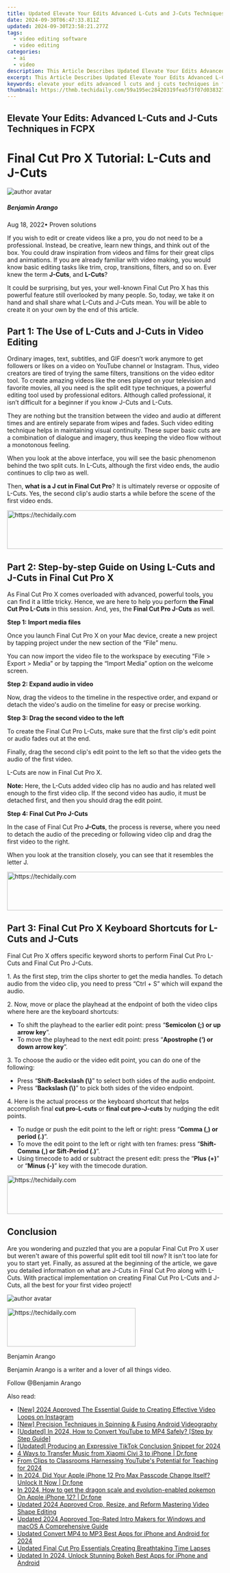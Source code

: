 ```yaml
---
title: Updated Elevate Your Edits Advanced L-Cuts and J-Cuts Techniques in FCPX
date: 2024-09-30T06:47:33.811Z
updated: 2024-09-30T23:58:21.277Z
tags: 
  - video editing software
  - video editing
categories: 
  - ai
  - video
description: This Article Describes Updated Elevate Your Edits Advanced L-Cuts and J-Cuts Techniques in FCPX
excerpt: This Article Describes Updated Elevate Your Edits Advanced L-Cuts and J-Cuts Techniques in FCPX
keywords: elevate your edits advanced l cuts and j cuts techniques in fcpx,elevate your edit 5 advanced final cut pro techniques to try now,pro editing techniques l cuts and j cuts in fcpx made easy,jump cut like a pro advanced editing techniques in fcpx,fcpx tutorial elevate your edits with l cuts and j cuts,ai animation jump cut like a pro advanced editing techniques in fcpx,elevate your visuals advanced slideshow techniques in final cut pro
thumbnail: https://thmb.techidaily.com/59a195ec28420319fea5f3f07d0383273230910a4a9660ef6c59333c64bce5cd.jpg
---
```


## Elevate Your Edits: Advanced L-Cuts and J-Cuts Techniques in FCPX

# Final Cut Pro X Tutorial: L-Cuts and J-Cuts

![author avatar](https://images.wondershare.com/filmora/article-images/benjamin-arango-author.jpg)

##### Benjamin Arango

 Aug 18, 2022• Proven solutions

If you wish to edit or create videos like a pro, you do not need to be a professional. Instead, be creative, learn new things, and think out of the box. You could draw inspiration from videos and films for their great clips and animations. If you are already familiar with video making, you would know basic editing tasks like trim, crop, transitions, filters, and so on. Ever knew the term **J-Cuts**, and **L-Cuts**?

It could be surprising, but yes, your well-known Final Cut Pro X has this powerful feature still overlooked by many people. So, today, we take it on hand and shall share what L-Cuts and J-Cuts mean. You will be able to create it on your own by the end of this article.

## Part 1: The Use of L-Cuts and J-Cuts in Video Editing

Ordinary images, text, subtitles, and GIF doesn’t work anymore to get followers or likes on a video on YouTube channel or Instagram. Thus, video creators are tired of trying the same filters, transitions on the video editor tool. To create amazing videos like the ones played on your television and favorite movies, all you need is the split edit type techniques, a powerful editing tool used by professional editors. Although called professional, it isn’t difficult for a beginner if you know J-Cuts and L-Cuts.

They are nothing but the transition between the video and audio at different times and are entirely separate from wipes and fades. Such video editing technique helps in maintaining visual continuity. These super basic cuts are a combination of dialogue and imagery, thus keeping the video flow without a monotonous feeling.

When you look at the above interface, you will see the basic phenomenon behind the two split cuts. In L-Cuts, although the first video ends, the audio continues to clip two as well.

Then, **what is a J cut in Final Cut Pro**? It is ultimately reverse or opposite of L-Cuts. Yes, the second clip's audio starts a while before the scene of the first video ends.

<!-- affiliate ads begin -->
<a href="https://jalbum-affiliate-program.sjv.io/c/5597632/1584040/17916" target="_top" id="1584040">
  <img src="//a.impactradius-go.com/display-ad/17916-1584040" border="0" alt="https://techidaily.com" width="728" height="90"/>
</a>
<img height="0" width="0" src="https://jalbum-affiliate-program.sjv.io/i/5597632/1584040/17916" style="position:absolute;visibility:hidden;" border="0" />
<!-- affiliate ads end -->

## Part 2: Step-by-step Guide on Using L-Cuts and J-Cuts in Final Cut Pro X

As Final Cut Pro X comes overloaded with advanced, powerful tools, you can find it a little tricky. Hence, we are here to help you perform **the Final Cut Pro L-Cuts** in this session. And, yes, the **Final Cut Pro J-Cuts** as well.

**Step 1: Import media files**

Once you launch Final Cut Pro X on your Mac device, create a new project by tapping project under the new section of the “File” menu.

You can now import the video file to the workspace by executing “File > Export > Media” or by tapping the “Import Media” option on the welcome screen.

**Step 2: Expand audio in video**

Now, drag the videos to the timeline in the respective order, and expand or detach the video's audio on the timeline for easy or precise working.

**Step 3: Drag the second video to the left**

To create the Final Cut Pro L-Cuts, make sure that the first clip's edit point or audio fades out at the end.

Finally, drag the second clip's edit point to the left so that the video gets the audio of the first video.

L-Cuts are now in Final Cut Pro X.

**Note:** Here, the L-Cuts added video clip has no audio and has related well enough to the first video clip. If the second video has audio, it must be detached first, and then you should drag the edit point.

**Step 4: Final Cut Pro J-Cuts**

In the case of Final Cut Pro **J-Cuts**, the process is reverse, where you need to detach the audio of the preceding or following video clip and drag the first video to the right.

When you look at the transition closely, you can see that it resembles the letter J.

<!-- affiliate ads begin -->
<a href="https://ephamedtechinc.pxf.io/c/5597632/2137213/26400" target="_top" id="2137213">
  <img src="//a.impactradius-go.com/display-ad/26400-2137213" border="0" alt="https://techidaily.com" width="728" height="90"/>
</a>
<img height="0" width="0" src="https://ephamedtechinc.pxf.io/i/5597632/2137213/26400" style="position:absolute;visibility:hidden;" border="0" />
<!-- affiliate ads end -->

## Part 3: Final Cut Pro X Keyboard Shortcuts for L-Cuts and J-Cuts

Final Cut Pro X offers specific keyword shorts to perform Final Cut Pro L-Cuts and Final Cut Pro J-Cuts.

1\. As the first step, trim the clips shorter to get the media handles. To detach audio from the video clip, you need to press “Ctrl + S” which will expand the audio.

2\. Now, move or place the playhead at the endpoint of both the video clips where here are the keyboard shortcuts:

* To shift the playhead to the earlier edit point: press “**Semicolon (;) or up arrow key**”.
* To move the playhead to the next edit point: press “**Apostrophe (‘) or down arrow key**”.

3\. To choose the audio or the video edit point, you can do one of the following:

* Press “**Shift-Backslash (\\)**” to select both sides of the audio endpoint.
* Press “**Backslash (\\)**” to pick both sides of the video endpoint.

4\. Here is the actual process or the keyboard shortcut that helps accomplish final **cut pro-L-cuts** or **final cut pro-J-cuts** by nudging the edit points.

* To nudge or push the edit point to the left or right: press “**Comma (,) or period (.)**”.
* To move the edit point to the left or right with ten frames: press “**Shift-Comma (,) or Sift-Period (.)**”.
* Using timecode to add or subtract the present edit: press the “**Plus (+)**” or “**Minus (-)**” key with the timecode duration.

<!-- affiliate ads begin -->
<a href="https://appsumo.8odi.net/c/5597632/2151859/7443" target="_top" id="2151859">
  <img src="//a.impactradius-go.com/display-ad/7443-2151859" border="0" alt="https://techidaily.com" width="728" height="90"/>
</a>
<img height="0" width="0" src="https://appsumo.8odi.net/i/5597632/2151859/7443" style="position:absolute;visibility:hidden;" border="0" />
<!-- affiliate ads end -->

## Conclusion

Are you wondering and puzzled that you are a popular Final Cut Pro X user but weren't aware of this powerful split edit tool till now? It isn't too late for you to start yet. Finally, as assured at the beginning of the article, we gave you detailed information on what are J-Cuts in Final Cut Pro along with L-Cuts. With practical implementation on creating Final Cut Pro L-Cuts and J-Cuts, all the best for your first video project!

![author avatar](https://images.wondershare.com/filmora/article-images/benjamin-arango-author.jpg)

<!-- affiliate ads begin -->
<a href="https://aligracehair.sjv.io/c/5597632/1934183/19272" target="_top" id="1934183">
  <img src="//a.impactradius-go.com/display-ad/19272-1934183" border="0" alt="https://techidaily.com" width="300" height="90"/>
</a>
<img height="0" width="0" src="https://aligracehair.sjv.io/i/5597632/1934183/19272" style="position:absolute;visibility:hidden;" border="0" />
<!-- affiliate ads end -->

Benjamin Arango

Benjamin Arango is a writer and a lover of all things video.

Follow @Benjamin Arango

<ins class="adsbygoogle"
      style="display:block"
      data-ad-client="ca-pub-7571918770474297"
      data-ad-slot="8358498916"
      data-ad-format="auto"
      data-full-width-responsive="true"></ins>

<span class="atpl-alsoreadstyle">Also read:</span>
<div><ul>
<li><a href="https://instagram-video-recordings.techidaily.com/new-2024-approved-the-essential-guide-to-creating-effective-video-loops-on-instagram/"><u>[New] 2024 Approved The Essential Guide to Creating Effective Video Loops on Instagram</u></a></li>
<li><a href="https://fox-http.techidaily.com/new-precision-techniques-in-spinning-and-fusing-android-videography/"><u>[New] Precision Techniques in Spinning & Fusing Android Videography</u></a></li>
<li><a href="https://youtube-web.techidaily.com/ed-in-2024-how-to-convert-youtube-to-mp4-safely-step-by-step-guide/"><u>[Updated] In 2024, How to Convert YouTube to MP4 Safely? [Step by Step Guide]</u></a></li>
<li><a href="https://tiktok-clips.techidaily.com/updated-producing-an-expressive-tiktok-conclusion-snippet-for-2024/"><u>[Updated] Producing an Expressive TikTok Conclusion Snippet for 2024</u></a></li>
<li><a href="https://blog-min.techidaily.com/4-ways-to-transfer-music-from-xiaomi-civi-3-to-iphone-drfone-by-drfone-transfer-from-android-transfer-from-android/"><u>4 Ways to Transfer Music from Xiaomi Civi 3 to iPhone | Dr.fone</u></a></li>
<li><a href="https://youtube-help.techidaily.com/from-clips-to-classrooms-harnessing-youtubes-potential-for-teaching-for-2024/"><u>From Clips to Classrooms Harnessing YouTube's Potential for Teaching for 2024</u></a></li>
<li><a href="https://iphone-unlock.techidaily.com/in-2024-did-your-apple-iphone-12-pro-max-passcode-change-itself-unlock-it-now-drfone-by-drfone-ios/"><u>In 2024, Did Your Apple iPhone 12 Pro Max Passcode Change Itself? Unlock It Now | Dr.fone</u></a></li>
<li><a href="https://ios-pokemon-go.techidaily.com/in-2024-how-to-get-the-dragon-scale-and-evolution-enabled-pokemon-on-apple-iphone-12-drfone-by-drfone-virtual-ios/"><u>In 2024, How to get the dragon scale and evolution-enabled pokemon On Apple iPhone 12? | Dr.fone</u></a></li>
<li><a href="https://video-creation-software.techidaily.com/updated-2024-approved-crop-resize-and-reform-mastering-video-shape-editing/"><u>Updated 2024 Approved Crop, Resize, and Reform Mastering Video Shape Editing</u></a></li>
<li><a href="https://video-creation-software.techidaily.com/updated-2024-approved-top-rated-intro-makers-for-windows-and-macos-a-comprehensive-guide/"><u>Updated 2024 Approved Top-Rated Intro Makers for Windows and macOS A Comprehensive Guide</u></a></li>
<li><a href="https://video-creation-software.techidaily.com/updated-convert-mp4-to-mp3-best-apps-for-iphone-and-android-for-2024/"><u>Updated Convert MP4 to MP3 Best Apps for iPhone and Android for 2024</u></a></li>
<li><a href="https://video-creation-software.techidaily.com/updated-final-cut-pro-essentials-creating-breathtaking-time-lapses/"><u>Updated Final Cut Pro Essentials Creating Breathtaking Time Lapses</u></a></li>
<li><a href="https://video-creation-software.techidaily.com/updated-in-2024-unlock-stunning-bokeh-best-apps-for-iphone-and-android/"><u>Updated In 2024, Unlock Stunning Bokeh Best Apps for iPhone and Android</u></a></li>
</ul></div>


